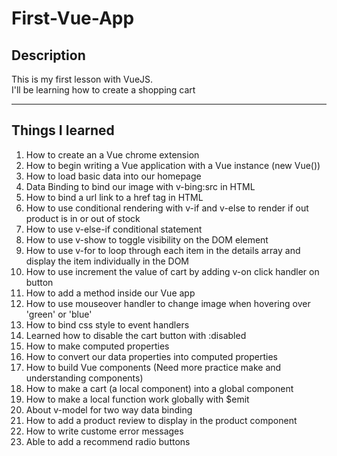 # First-Vue-App

## Description

This is my first lesson with VueJS.<br>
I'll be learning how to create a shopping cart

---

## Things I learned

1) How to create an a Vue chrome extension
2) How to begin writing a Vue application with a Vue instance (new Vue())
3) How to load basic data into our homepage
4) Data Binding to bind our image with v-bing:src in HTML
5) How to bind a url link to a href tag in HTML
6) How to use conditional rendering with v-if and v-else to render if out product is in or out of stock
7) How to use v-else-if conditional statement
8) How to use v-show to toggle visibility on the DOM element
9) How to use v-for to loop through each item in the details array and display the item individually in the DOM
10) How to use increment the value of cart by adding v-on click handler on button
11) How to add a method inside our Vue app
12) How to use mouseover handler to change image when hovering over 'green' or 'blue'
13) How to bind css style to event handlers
14) Learned how to disable the cart button with :disabled
15) How to make computed properties
16) How to convert our data properties into computed properties
17) How to build Vue components (Need more practice make and understanding components)
18) How to make a cart (a local component) into a global component
19) How to make a local function work globally with $emit
20) About v-model for two way data binding
21) How to add a product review to display in the product component
22) How to write custome error messages
23) Able to add a recommend radio buttons